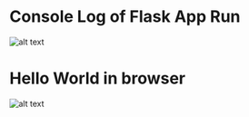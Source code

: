 # Console Log of Flask App Run
![alt text](https://github.com/niladri-lahiri/mnist-example/blob/feature/flask_app/images/flask_code_run.PNG)

# Hello World in browser
![alt text](https://github.com/niladri-lahiri/mnist-example/blob/feature/flask_app/images/flask_output.PNG)
